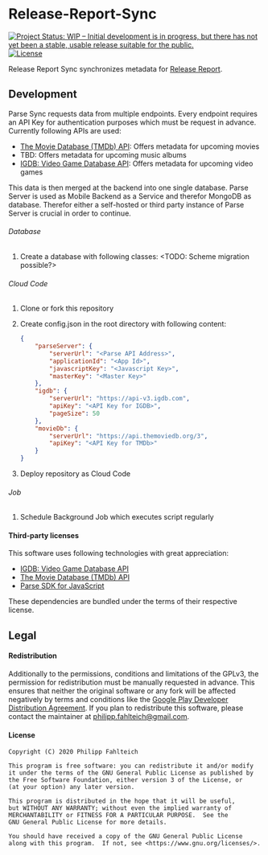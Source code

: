 # Release-Report-Sync

[![Project Status: WIP – Initial development is in progress, but there has not yet been a stable, usable release suitable for the public.](https://www.repostatus.org/badges/latest/wip.svg)](https://www.repostatus.org/#wip) [![License](https://img.shields.io/badge/License-GPLv3-blue.svg)](https://www.gnu.org/licenses/gpl-3.0)

Release Report Sync synchronizes metadata for [Release Report](https://github.com/Faltenreich/Release-Report).

## Development

Parse Sync requests data from multiple endpoints. Every endpoint requires an API Key for authentication purposes which must be request in advance. Currently following APIs are used:

* [The Movie Database (TMDb) API](https://developers.themoviedb.org): Offers metadata for upcoming movies
* TBD: Offers metadata for upcoming music albums
* [IGDB: Video Game Database API](https://www.igdb.com/api): Offers metadata for upcoming video games

This data is then merged at the backend into one single database. Parse Server is used as Mobile Backend as a Service and therefor MongoDB as database. Therefor either a self-hosted or third party instance of Parse Server is crucial in order to continue.

###### Database

1. Create a database with following classes: <TODO: Scheme migration possible?>

###### Cloud Code

1. Clone or fork this repository
2. Create config.json in the root directory with following content:

    ```json
    {
        "parseServer": {
            "serverUrl": "<Parse API Address>",
            "applicationId": "<App Id>",
            "javascriptKey": "<Javascript Key>",
            "masterKey": "<Master Key>"
        },
        "igdb": {
            "serverUrl": "https://api-v3.igdb.com",
            "apiKey": "<API Key for IGDB>",
            "pageSize": 50
        },
        "movieDb": {
            "serverUrl": "https://api.themoviedb.org/3",
            "apiKey": "<API Key for TMDb>"
        }
    }
    ```

3. Deploy repository as Cloud Code

###### Job

1. Schedule Background Job which executes script regularly

#### Third-party licenses

This software uses following technologies with great appreciation:

* [IGDB: Video Game Database API](https://www.igdb.com/api)
* [The Movie Database (TMDb) API](https://developers.themoviedb.org)
* [Parse SDK for JavaScript](https://github.com/parse-community/Parse-SDK-JS)

These dependencies are bundled under the terms of their respective license.

## Legal

#### Redistribution

Additionally to the permissions, conditions and limitations of the GPLv3, the permission for redistribution must be manually requested in advance. This ensures that neither the original software or any fork will be affected negatively by terms and conditions like the [Google Play Developer Distribution Agreement](https://play.google.com/about/developer-distribution-agreement.html). If you plan to redistribute this software, please contact the maintainer at [philipp.fahlteich@gmail.com](mailto:philipp.fahlteich@gmail.com).

#### License

    Copyright (C) 2020 Philipp Fahlteich

    This program is free software: you can redistribute it and/or modify
    it under the terms of the GNU General Public License as published by
    the Free Software Foundation, either version 3 of the License, or
    (at your option) any later version.

    This program is distributed in the hope that it will be useful,
    but WITHOUT ANY WARRANTY; without even the implied warranty of
    MERCHANTABILITY or FITNESS FOR A PARTICULAR PURPOSE.  See the
    GNU General Public License for more details.

    You should have received a copy of the GNU General Public License
    along with this program.  If not, see <https://www.gnu.org/licenses/>.
